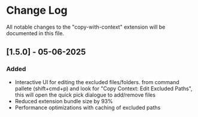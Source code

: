 # Change Log

All notable changes to the "copy-with-context" extension will be documented in this file.

## [1.5.0] - 05-06-2025

### Added
- Interactive UI for editing the excluded files/folders. from command pallete (shift+cmd+p) and look for "Copy Context: Edit Excluded Paths", this will open the quick pick dialogue to add/remove files
- Reduced extension bundle size by 93%
- Performance optimizations with caching of excluded paths